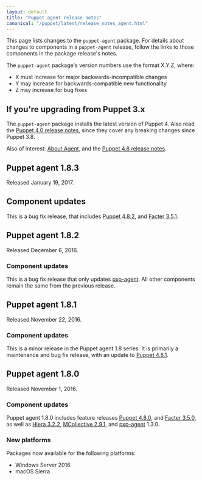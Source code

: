 ```yaml
---
layout: default
title: "Puppet agent release notes"
canonical: "/puppet/latest/release_notes_agent.html"
---
```


[Puppet 4.8.0]: /puppet/4.8/release_notes.html#puppet-480
[Puppet 4.8.1]: /puppet/4.8/release_notes.html#puppet-481
[Puppet 4.8.2]: /puppet/4.8/release_notes.html#puppet-482

[Facter 3.5.0]: /facter/3.5/release_notes.html#facter-350
[Facter 3.5.1]: /facter/3.5/release_notes.html#facter-351

[Hiera 3.2.2]: /hiera/3.2/release_notes.html#hiera-322

[MCollective 2.9.1]: /mcollective/releasenotes.html#2_9_1

[pxp-agent]: https://github.com/puppetlabs/pxp-agent

[security]: /security/index.html


This page lists changes to the `puppet-agent` package. For details about changes to components in a `puppet-agent` release, follow the links to those components in the package release's notes.

The `puppet-agent` package's version numbers use the format X.Y.Z, where:

* X must increase for major backwards-incompatible changes
* Y may increase for backwards-compatible new functionality
* Z may increase for bug fixes

## If you're upgrading from Puppet 3.x

The `puppet-agent` package installs the latest version of Puppet 4. Also read the [Puppet 4.0 release notes](/puppet/4.0/release_notes.html), since they cover any breaking changes since Puppet 3.8.

Also of interest: [About Agent](./about_agent.html), and the [Puppet 4.8 release notes](./release_notes.html).

## Puppet agent 1.8.3

Released January 19, 2017.

## Component updates

This is a bug fix release, that includes [Puppet 4.8.2][], and [Facter 3.5.1][].

## Puppet agent 1.8.2

Released December 6, 2016.

### Component updates

This is a bug fix release that only updates [pxp-agent][]. All other components remain the same from the previous release.

## Puppet agent 1.8.1

Released November 22, 2016.

### Component updates

This is a minor release in the Puppet agent 1.8 series. It is primarily a maintenance and bug fix release, with an update to [Puppet 4.8.1][].

## Puppet agent 1.8.0

Released November 1, 2016.

### Component updates

Puppet agent 1.8.0 includes feature releases [Puppet 4.8.0][], and [Facter 3.5.0][], as well as [Hiera 3.2.2][], [MCollective 2.9.1][], and [pxp-agent][] 1.3.0.

### New platforms

Packages now available for the following platforms:

* Windows Server 2016
* macOS Sierra
